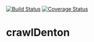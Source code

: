 [![Build Status](https://travis-ci.org/bbttxu/crawlDenton.svg)](https://travis-ci.org/bbttxu/crawlDenton) [![Coverage Status](https://coveralls.io/repos/bbttxu/crawlDenton/badge.svg)](https://coveralls.io/r/bbttxu/crawlDenton)

# crawlDenton
